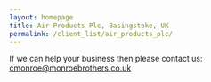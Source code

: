 ```yaml
---
layout: homepage
title: Air Products Plc, Basingstoke, UK
permalink: /client_list/air_products_plc/
---
```



If we can help your business then please contact us: [cmonroe@monroebrothers.co.uk](cmonroe@monroebrothers.co.uk)

